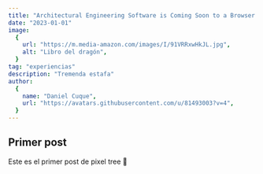 ```yaml
---
title: "Architectural Engineering Software is Coming Soon to a Browser Near You"
date: "2023-01-01"
image:
  {
    url: "https://m.media-amazon.com/images/I/91VRRxwHkJL.jpg",
    alt: "Libro del dragón",
  }
tag: "experiencias"
description: "Tremenda estafa"
author:
  {
    name: "Daniel Cuque",
    url: "https://avatars.githubusercontent.com/u/81493003?v=4",
  }
---
```


## Primer post

Este es el primer post de pixel tree 🖖
